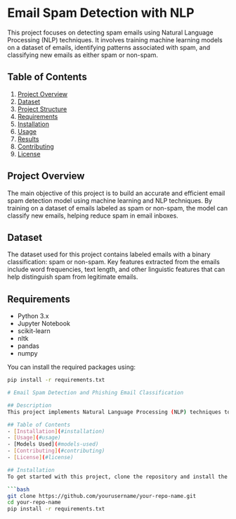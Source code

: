 # Email Spam Detection with NLP

This project focuses on detecting spam emails using Natural Language Processing (NLP) techniques. It involves training machine learning models on a dataset of emails, identifying patterns associated with spam, and classifying new emails as either spam or non-spam.

## Table of Contents

1. [Project Overview](#project-overview)
2. [Dataset](#dataset)
3. [Project Structure](#project-structure)
4. [Requirements](#requirements)
5. [Installation](#installation)
6. [Usage](#usage)
7. [Results](#results)
8. [Contributing](#contributing)
9. [License](#license)

## Project Overview

The main objective of this project is to build an accurate and efficient email spam detection model using machine learning and NLP techniques. By training on a dataset of emails labeled as spam or non-spam, the model can classify new emails, helping reduce spam in email inboxes.

## Dataset

The dataset used for this project contains labeled emails with a binary classification: spam or non-spam. Key features extracted from the emails include word frequencies, text length, and other linguistic features that can help distinguish spam from legitimate emails.


## Requirements

- Python 3.x
- Jupyter Notebook
- scikit-learn
- nltk
- pandas
- numpy

You can install the required packages using:

```bash
pip install -r requirements.txt

# Email Spam Detection and Phishing Email Classification

## Description
This project implements Natural Language Processing (NLP) techniques to detect spam emails and classify phishing emails using advanced machine learning models. It utilizes RoBERTa for enhanced accuracy in identifying malicious content.

## Table of Contents
- [Installation](#installation)
- [Usage](#usage)
- [Models Used](#models-used)
- [Contributing](#contributing)
- [License](#license)

## Installation
To get started with this project, clone the repository and install the required dependencies. You can do this using pip:

```bash
git clone https://github.com/yourusername/your-repo-name.git
cd your-repo-name
pip install -r requirements.txt
